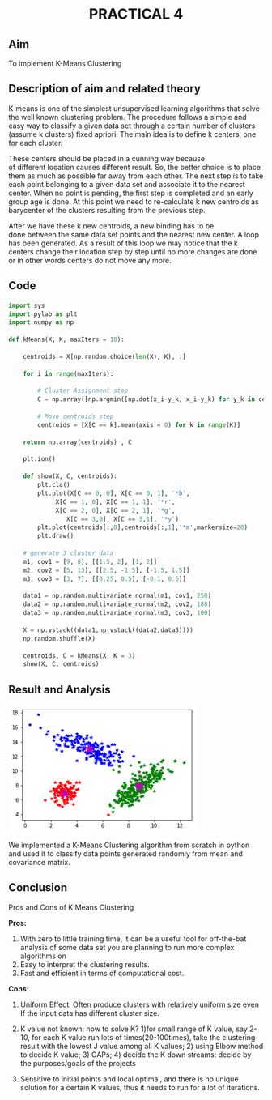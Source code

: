 # <center>PRACTICAL 4</center> #
## Aim ##
To implement K-Means Clustering

## Description of aim and related theory ##
K-means is one of the simplest unsupervised learning algorithms that solve the well known clustering problem. The procedure follows a simple and easy way to classify a given data set through a certain number of clusters (assume k clusters) fixed apriori. The main idea is to define k centers, one for each cluster. 

These centers should be placed in a cunning way because of different location causes different result. So, the better choice is to place them as much as possible far away from each other. The next step is to take each point belonging to a given data set and associate it to the nearest center. When no point is pending, the first step is completed and an early group age is done. At this point we need to re-calculate k new centroids as barycenter of the clusters resulting from the previous step. 

After we have these k new centroids, a new binding has to be done between the same data set points and the nearest new center. A loop has been generated. As a result of this loop we may notice that the k centers change their location step by step until no more changes are done or in other words centers do not move any more.
​	
## Code ##

```python
import sys
import pylab as plt
import numpy as np

def kMeans(X, K, maxIters = 10):

    centroids = X[np.random.choice(len(X), K), :]

    for i in range(maxIters):

        # Cluster Assignment step
        C = np.array([np.argmin([np.dot(x_i-y_k, x_i-y_k) for y_k in centroids]) for x_i in X])

        # Move centroids step
        centroids = [X[C == k].mean(axis = 0) for k in range(K)]

    return np.array(centroids) , C
    
    plt.ion()
    
    def show(X, C, centroids):
        plt.cla()
        plt.plot(X[C == 0, 0], X[C == 0, 1], '*b',
             X[C == 1, 0], X[C == 1, 1], '*r',
             X[C == 2, 0], X[C == 2, 1], '*g',
                X[C == 3,0], X[C == 3,1], '*y')
        plt.plot(centroids[:,0],centroids[:,1],'*m',markersize=20)
        plt.draw()
        
    # generate 3 cluster data
    m1, cov1 = [9, 8], [[1.5, 2], [1, 2]]
    m2, cov2 = [5, 13], [[2.5, -1.5], [-1.5, 1.5]]
    m3, cov3 = [3, 7], [[0.25, 0.5], [-0.1, 0.5]]
    
    data1 = np.random.multivariate_normal(m1, cov1, 250)
    data2 = np.random.multivariate_normal(m2, cov2, 180)
    data3 = np.random.multivariate_normal(m3, cov3, 100)
    
    X = np.vstack((data1,np.vstack((data2,data3))))
    np.random.shuffle(X)
    
    centroids, C = kMeans(X, K = 3)
    show(X, C, centroids)
```
## Result and Analysis ##

![image_name](kmeans.png)

We implemented a K-Means Clustering algorithm from scratch in python and used it to classify data points generated randomly from mean and covariance matrix.
## Conclusion ##
Pros and Cons of K Means Clustering

**Pros:**
1. With zero to little training time, it can be a useful tool for off-the-bat analysis of some data set you are planning to run more complex algorithms on
2. Easy to interpret the clustering results.
3. Fast and efficient in terms of computational cost.

**Cons:**
1. Uniform Effect: Often produce clusters with relatively uniform size even If the input data has different cluster size.
2. K value not known: how to solve K? 1)for small range of K value, say 2-10, for each K value run lots of times(20-100times), take the clustering result with the lowest J value among all K values; 2) using Elbow method to decide K value; 3) GAPs; 4) decide the K down streams: decide by the purposes/goals of the projects

3. Sensitive to initial points and local optimal, and there is no unique solution for a certain K values, thus it needs to run for a lot of iterations.
